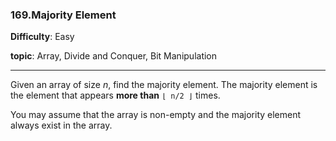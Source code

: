 ### 169.Majority Element

**Difficulty**: Easy

**topic**: Array, Divide and Conquer, Bit Manipulation

***

Given an array of size *n*, find the majority element. The majority element is the element that appears **more than** `⌊ n/2 ⌋` times.

You may assume that the array is non-empty and the majority element always exist in the array.